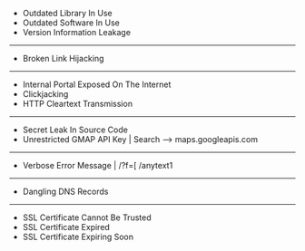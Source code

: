 - Outdated Library In Use
- Outdated Software In Use
- Version Information Leakage
------------------------------------------------------------------------
- Broken Link Hijacking
------------------------------------------------------------------------
- Internal Portal Exposed On The Internet
- Clickjacking
- HTTP Cleartext Transmission
------------------------------------------------------------------------
- Secret Leak In Source Code
- Unrestricted GMAP API Key | Search --> maps.googleapis.com
------------------------------------------------------------------------
- Verbose Error Message | /?f=\[ /anytext1
------------------------------------------------------------------------
- Dangling DNS Records
------------------------------------------------------------------------
- SSL Certificate Cannot Be Trusted
- SSL Certificate Expired
- SSL Certificate Expiring Soon

